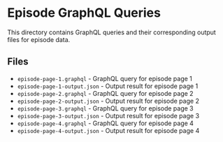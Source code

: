 # Episode GraphQL Queries

This directory contains GraphQL queries and their corresponding output files for episode data.

## Files

- `episode-page-1.graphql` - GraphQL query for episode page 1
- `episode-page-1-output.json` - Output result for episode page 1
- `episode-page-2.graphql` - GraphQL query for episode page 2
- `episode-page-2-output.json` - Output result for episode page 2
- `episode-page-3.graphql` - GraphQL query for episode page 3
- `episode-page-3-output.json` - Output result for episode page 3
- `episode-page-4.graphql` - GraphQL query for episode page 4
- `episode-page-4-output.json` - Output result for episode page 4